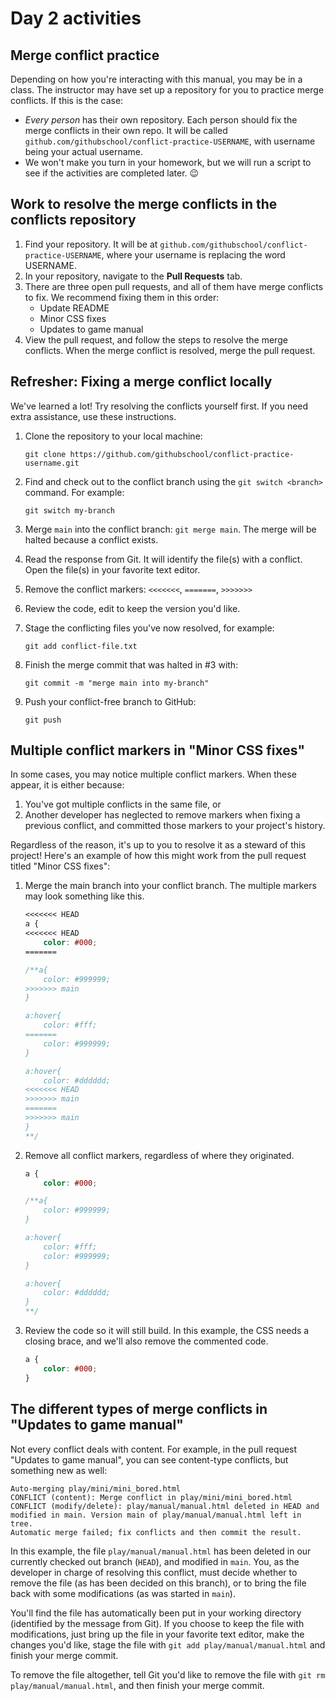 # Day 2 activities

## Merge conflict practice

Depending on how you're interacting with this manual, you may be in a class. The instructor may have set up a repository for you to practice merge conflicts. If this is the case:

- _Every person_ has their own repository. Each person should fix the merge conflicts in their own repo. It will be called `github.com/githubschool/conflict-practice-USERNAME`, with username being your actual username.
- We won't make you turn in your homework, but we will run a script to see if the activities are completed later. :wink:

## Work to resolve the merge conflicts in the conflicts repository

1. Find your repository. It will be at `github.com/githubschool/conflict-practice-USERNAME`, where your username is replacing the word USERNAME.
1. In your repository, navigate to the **Pull Requests** tab.
1. There are three open pull requests, and all of them have merge conflicts to fix. We recommend fixing them in this order:
    - Update README
    - Minor CSS fixes
    - Updates to game manual
1. View the pull request, and follow the steps to resolve the merge conflicts. When the merge conflict is resolved, merge the pull request.

## Refresher: Fixing a merge conflict locally

We've learned a lot! Try resolving the conflicts yourself first. If you need extra assistance, use these instructions.

1. Clone the repository to your local machine:

    `git clone https://github.com/githubschool/conflict-practice-username.git`

1. Find and check out to the conflict branch using the `git switch <branch>` command. For example:

    `git switch my-branch`

1. Merge `main` into the conflict branch: `git merge main`. The merge will be halted because a conflict exists.
1. Read the response from Git. It will identify the file(s) with a conflict. Open the file(s) in your favorite text editor.
1. Remove the conflict markers: `<<<<<<<`, `=======`, `>>>>>>>`
1. Review the code, edit to keep the version you'd like.
1. Stage the conflicting files you've now resolved, for example:

    `git add conflict-file.txt`

1. Finish the merge commit that was halted in #3 with:

    `git commit -m "merge main into my-branch"`

1. Push your conflict-free branch to GitHub:

    `git push`

## Multiple conflict markers in "Minor CSS fixes"

In some cases, you may notice multiple conflict markers. When these appear, it is either because:

1. You've got multiple conflicts in the same file, or
1. Another developer has neglected to remove markers when fixing a previous conflict, and committed those markers to your project's history.

Regardless of the reason, it's up to you to resolve it as a steward of this project! Here's an example of how this might work from the pull request titled "Minor CSS fixes":

1. Merge the main branch into your conflict branch. The multiple markers may look something like this.

    ```css
    <<<<<<< HEAD
    a {
    <<<<<<< HEAD
        color: #000;
    =======

    /**a{
        color: #999999;
    >>>>>>> main
    }

    a:hover{
        color: #fff;
    =======
        color: #999999;
    }

    a:hover{
        color: #dddddd;
    <<<<<<< HEAD
    >>>>>>> main
    =======
    >>>>>>> main
    }
    **/
    ```

1. Remove all conflict markers, regardless of where they originated.

    ```css
    a {
        color: #000;

    /**a{
        color: #999999;
    }

    a:hover{
        color: #fff;
        color: #999999;
    }

    a:hover{
        color: #dddddd;
    }
    **/
    ```

1. Review the code so it will still build. In this example, the CSS needs a closing brace, and we'll also remove the commented code.

    ```css
    a {
        color: #000;
    }
    ```

## The different types of merge conflicts in "Updates to game manual"

Not every conflict deals with content. For example, in the pull request "Updates to game manual", you can see content-type conflicts, but something new as well:

```shell
Auto-merging play/mini/mini_bored.html
CONFLICT (content): Merge conflict in play/mini/mini_bored.html
CONFLICT (modify/delete): play/manual/manual.html deleted in HEAD and modified in main. Version main of play/manual/manual.html left in tree.
Automatic merge failed; fix conflicts and then commit the result.
```

In this example, the file `play/manual/manual.html` has been deleted in our currently checked out branch (`HEAD`), and modified in `main`. You, as the developer in charge of resolving this conflict, must decide whether to remove the file (as has been decided on this branch), or to bring the file back with some modifications (as was started in `main`).

You'll find the file has automatically been put in your working directory (identified by the message from Git). If you choose to keep the file with modifications, just bring up the file in your favorite text editor, make the changes you'd like, stage the file with `git add play/manual/manual.html` and finish your merge commit.

To remove the file altogether, tell Git you'd like to remove the file with `git rm play/manual/manual.html`, and then finish your merge commit.
